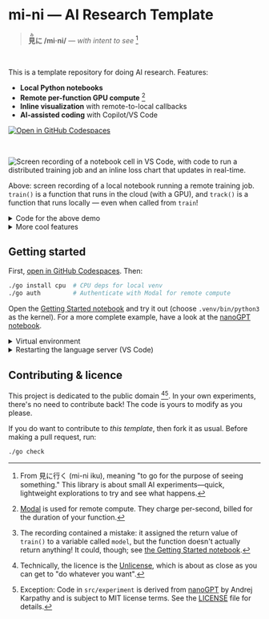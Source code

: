 # mi-ni — AI Research Template

> **<ruby>見<rt>み</rt>に</ruby> /mi·ni/** — _with intent to see_ [^etymology]

[^etymology]: From 見に行く (mi-ni iku), meaning "to go for the purpose of seeing something." This library is about small AI experiments—quick, lightweight explorations to try and see what happens.

&nbsp;

This is a template repository for doing AI research. Features:

- **Local Python notebooks**
- **Remote per-function GPU compute** [^modal]
- **Inline visualization** with remote-to-local callbacks
- **AI-assisted coding** with Copilot/VS Code

[![Open in GitHub Codespaces](https://github.com/codespaces/badge.svg)](https://codespaces.new/z0u/mi-ni)

&nbsp;

![Screen recording of a notebook cell in VS Code, with code to run a distributed training job and an inline loss chart that updates in real-time.](https://github.com/user-attachments/assets/6eb94b46-0b8f-4cd2-b200-abcec86c88cd)

Above: screen recording of a local notebook running a remote training job. `train()` is a function that runs in the cloud (with a GPU), and `track()` is a function that runs locally — even when called from `train`!

<details><summary>Code for the above demo</summary>

The code shown in the screen recording is [^recording-correction]:

```python
@run.hither
async def track(loss: float):
    history.append(loss)
    plot(history)

@run.thither(gpu='L4')
async def train(epochs: int, track):
    for _ in range(epochs):
        track(some_training_function())
    print('Training complete')

async with run(), track as callback:
    await train(25, callback)
```

Read about how it works in [docs/hither-thither.md](docs/hither-thither.md).

[^recording-correction]: The recording contained a mistake: it assigned the return value of `train()` to a variable called `model`, but the function doesn't actually return anything! It could, though; see [the Getting Started notebook][getting-started].
</details>

<details><summary>More cool features</summary>

- [Dev container][dc] for a consistent environment, both locally and in [Codespaces][codespaces]
- ML stack ([PyTorch, Polars, etc.](pyproject.toml))
- Modern package management with [uv]
- Pre-configured for good engineering practices: tests, linting, type-checking (optional!)
</details>

[^modal]: [Modal] is used for remote compute. They charge per-second, billed for the duration of your function.


## Getting started

First, [open in GitHub Codespaces](https://codespaces.new/z0u/mi-ni). Then:

```bash
./go install cpu  # CPU deps for local venv
./go auth         # Authenticate with Modal for remote compute
```

Open the [Getting Started notebook][getting-started] and try it out (choose `.venv/bin/python3` as the kernel). For a more complete example, have a look at the [nanoGPT notebook](nanogpt.ipynb).

[getting-started]: getting-started.ipynb
[codespaces]: https://github.com/features/codespaces


<details><summary>Virtual environment</summary>

The Python environment is configured when the dev container is created.

Use [uv] to add and remove packages, and to run scripts:

```bash
uv add plotly --group local
uv run python example.py
```
</details>

<details>
<summary>Restarting the language server (VS Code)</summary>

If you open a Python file before the setup is complete, you may need to restart the Python language server.

- Open a `.py` or `.ipynb` file
- Open the command pallette with <kbd>⇧</kbd><kbd>⌘</kbd><kbd>P</kbd> or <kbd>Ctrl</kbd><kbd>Shift</kbd><kbd>P</kbd>
- Run _Python: Restart Language Server_.
</details>

[dc]: https://containers.dev
[Modal]: https://modal.com
[uv]: https://astral.sh/uv


## Contributing & licence

This project is dedicated to the public domain [^unlicense][^attrib]. In your own experiments, there's no need to contribute back! The code is yours to modify as you please.

If you do want to contribute to _this template_, then fork it as usual. Before making a pull request, run:

```bash
./go check
```

[^not-fork]: Since your project isn't a fork, you don't need to worry about keeping the code in sync, and you can add and remove Python packages as you wish.

[^unlicense]: Technically, the licence is the [Unlicense](https://unlicense.org), which is about as close as you can get to "do whatever you want".

[^attrib]: Exception: Code in `src/experiment` is derived from [nanoGPT](https://github.com/karpathy/nanoGPT) by Andrej Karpathy and is subject to MIT license terms. See the [LICENSE](LICENSE) file for details.
